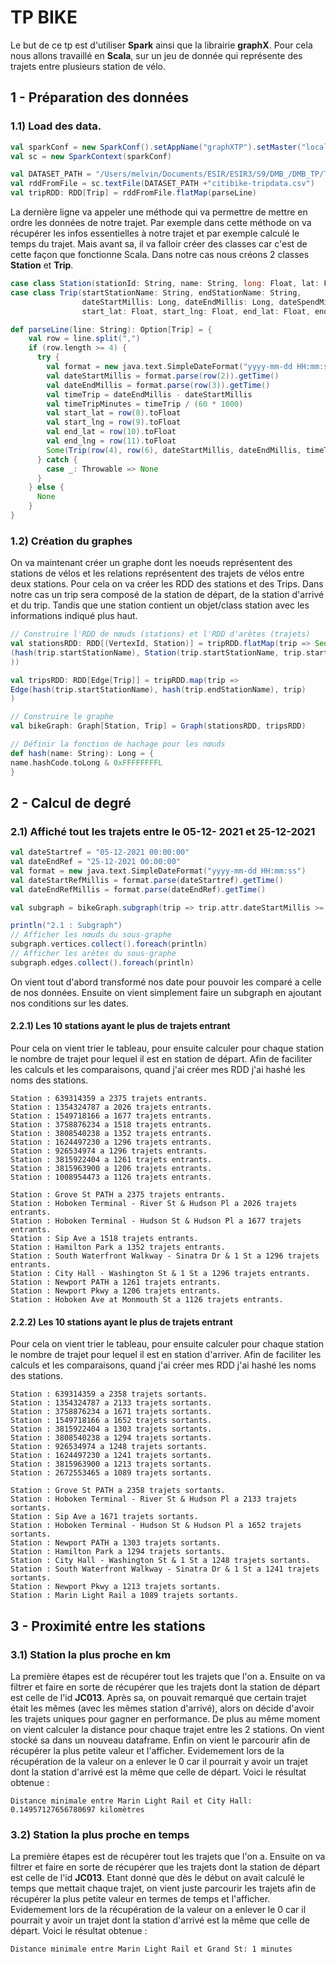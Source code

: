 # TP BIKE

Le but de ce tp est d'utiliser <strong>Spark</strong> ainsi que la librairie <strong>graphX</strong>. Pour cela nous allons travaillé en <strong>Scala</strong>, sur un jeu de donnée qui représente des trajets entre plusieurs station de vélo.

## 1 - Préparation des données
### 1.1) Load des data.

```scala
val sparkConf = new SparkConf().setAppName("graphXTP").setMaster("local[1]")
val sc = new SparkContext(sparkConf)

val DATASET_PATH = "/Users/melvin/Documents/ESIR/ESIR3/S9/DMB_/DMB_TP/TP_BIKE/"
val rddFromFile = sc.textFile(DATASET_PATH +"citibike-tripdata.csv")
val tripRDD: RDD[Trip] = rddFromFile.flatMap(parseLine)

```

La dernière ligne va appeler une méthode qui va permettre de mettre en ordre les données de notre trajet. Par exemple dans cette méthode on va récupérer les infos essentielles à notre trajet et par exemple calculé le temps du trajet. Mais avant sa, il va falloir créer des classes car c'est de cette façon que fonctionne Scala. Dans notre cas nous créons 2 classes <strong>Station</strong> et <strong>Trip</strong>.

```scala
case class Station(stationId: String, name: String, long: Float, lat: Float)
case class Trip(startStationName: String, endStationName: String,
                dateStartMillis: Long, dateEndMillis: Long, dateSpendMinute: Long,
                start_lat: Float, start_lng: Float, end_lat: Float, end_lng: Float )
```

```scala
def parseLine(line: String): Option[Trip] = {
    val row = line.split(",")
    if (row.length >= 4) {
      try {
        val format = new java.text.SimpleDateFormat("yyyy-mm-dd HH:mm:ss")
        val dateStartMillis = format.parse(row(2)).getTime()
        val dateEndMillis = format.parse(row(3)).getTime()
        val timeTrip = dateEndMillis - dateStartMillis
        val timeTripMinutes = timeTrip / (60 * 1000)
        val start_lat = row(8).toFloat
        val start_lng = row(9).toFloat
        val end_lat = row(10).toFloat
        val end_lng = row(11).toFloat
        Some(Trip(row(4), row(6), dateStartMillis, dateEndMillis, timeTripMinutes, start_lat, start_lng, end_lat, end_lng))
      } catch {
        case _: Throwable => None
      }
    } else {
      None
    }
}
```
### 1.2) Création du graphes 

On va maintenant créer un graphe dont les noeuds représentent des stations de vélos et les relations représentent des trajets de vélos entre deux stations. Pour cela on va créer les RDD des stations et des Trips. Dans notre cas un trip sera composé de la station de départ, de la station d'arrivé et du trip. Tandis que une station contient un objet/class station avec les informations indiqué plus haut.


```scala
// Construire l'RDD de nœuds (stations) et l'RDD d'arêtes (trajets)
val stationsRDD: RDD[(VertexId, Station)] = tripRDD.flatMap(trip => Seq(
(hash(trip.startStationName), Station(trip.startStationName, trip.startStationName, trip.start_lat, trip.start_lng)),
))

val tripsRDD: RDD[Edge[Trip]] = tripRDD.map(trip =>
Edge(hash(trip.startStationName), hash(trip.endStationName), trip)
)

// Construire le graphe
val bikeGraph: Graph[Station, Trip] = Graph(stationsRDD, tripsRDD)

// Définir la fonction de hachage pour les nœuds
def hash(name: String): Long = {
name.hashCode.toLong & 0xFFFFFFFFL
}
```

## 2 - Calcul de degré
### 2.1) Affiché tout les trajets entre le 05-12- 2021 et 25-12-2021
```scala
val dateStartref = "05-12-2021 00:00:00"
val dateEndRef = "25-12-2021 00:00:00"
val format = new java.text.SimpleDateFormat("yyyy-mm-dd HH:mm:ss")
val dateStartRefMillis = format.parse(dateStartref).getTime()
val dateEndRefMillis = format.parse(dateEndRef).getTime()

val subgraph = bikeGraph.subgraph(trip => trip.attr.dateStartMillis >= dateStartRefMillis && trip.attr.dateEndMillis <= dateEndRefMillis)

println("2.1 : Subgraph")
// Afficher les nœuds du sous-graphe
subgraph.vertices.collect().foreach(println)
// Afficher les arêtes du sous-graphe
subgraph.edges.collect().foreach(println)
```
On vient tout d'abord transformé nos date pour pouvoir les comparé a celle de nos données. Ensuite on vient simplement faire un subgraph en ajoutant nos conditions sur les dates. 

#### 2.2.1) Les 10 stations ayant le plus de trajets entrant
Pour cela on vient trier le tableau, pour ensuite calculer pour chaque station le nombre de trajet pour lequel il est en station de départ. Afin de faciliter les calculs et les comparaisons, quand j'ai créer mes RDD j'ai hashé les noms des stations.

```
Station : 639314359 a 2375 trajets entrants.
Station : 1354324787 a 2026 trajets entrants.
Station : 1549718166 a 1677 trajets entrants.
Station : 3758876234 a 1518 trajets entrants.
Station : 3808540238 a 1352 trajets entrants.
Station : 1624497230 a 1296 trajets entrants.
Station : 926534974 a 1296 trajets entrants.
Station : 3815922404 a 1261 trajets entrants.
Station : 3815963900 a 1206 trajets entrants.
Station : 1008954473 a 1126 trajets entrants.
```

```
Station : Grove St PATH a 2375 trajets entrants.
Station : Hoboken Terminal - River St & Hudson Pl a 2026 trajets entrants.
Station : Hoboken Terminal - Hudson St & Hudson Pl a 1677 trajets entrants.
Station : Sip Ave a 1518 trajets entrants.
Station : Hamilton Park a 1352 trajets entrants.
Station : South Waterfront Walkway - Sinatra Dr & 1 St a 1296 trajets entrants.
Station : City Hall - Washington St & 1 St a 1296 trajets entrants.
Station : Newport PATH a 1261 trajets entrants.
Station : Newport Pkwy a 1206 trajets entrants.
Station : Hoboken Ave at Monmouth St a 1126 trajets entrants.
```

#### 2.2.2) Les 10 stations ayant le plus de trajets entrant
Pour cela on vient trier le tableau, pour ensuite calculer pour chaque station le nombre de trajet pour lequel il est en station d'arriver. Afin de faciliter les calculs et les comparaisons, quand j'ai créer mes RDD j'ai hashé les noms des stations.

```
Station : 639314359 a 2358 trajets sortants.
Station : 1354324787 a 2133 trajets sortants.
Station : 3758876234 a 1671 trajets sortants.
Station : 1549718166 a 1652 trajets sortants.
Station : 3815922404 a 1303 trajets sortants.
Station : 3808540238 a 1294 trajets sortants.
Station : 926534974 a 1248 trajets sortants.
Station : 1624497230 a 1241 trajets sortants.
Station : 3815963900 a 1213 trajets sortants.
Station : 2672553465 a 1089 trajets sortants.
```

```
Station : Grove St PATH a 2358 trajets sortants.
Station : Hoboken Terminal - River St & Hudson Pl a 2133 trajets sortants.
Station : Sip Ave a 1671 trajets sortants.
Station : Hoboken Terminal - Hudson St & Hudson Pl a 1652 trajets sortants.
Station : Newport PATH a 1303 trajets sortants.
Station : Hamilton Park a 1294 trajets sortants.
Station : City Hall - Washington St & 1 St a 1248 trajets sortants.
Station : South Waterfront Walkway - Sinatra Dr & 1 St a 1241 trajets sortants.
Station : Newport Pkwy a 1213 trajets sortants.
Station : Marin Light Rail a 1089 trajets sortants.
```

## 3 - Proximité entre les stations
### 3.1) Station la plus proche en km
La première étapes est de récupérer tout les trajets que l'on a. Ensuite on va filtrer et faire en sorte de récupérer que les trajets dont la station de départ est celle de l'id <strong>JC013</strong>. Après sa, on pouvait remarqué que certain trajet était les mêmes (avec les mêmes station d'arrivé), alors on décide d'avoir les trajets uniques pour gagner en performance. De plus au même moment on vient calculer la distance pour chaque trajet entre les 2 stations. On vient stocké sa dans un nouveau dataframe. Enfin on vient le parcourir afin de récupérer la plus petite valeur et l'afficher. Evidemement lors de la récupération de la valeur on a enlever le 0 car il pourrait y avoir un trajet dont la station d'arrivé est la même que celle de départ. Voici le résultat obtenue :

```
Distance minimale entre Marin Light Rail et City Hall: 0.14957127656780697 kilomètres
```

### 3.2) Station la plus proche en temps 
La première étapes est de récupérer tout les trajets que l'on a. Ensuite on va filtrer et faire en sorte de récupérer que les trajets dont la station de départ est celle de l'id <strong>JC013</strong>. Etant donné que dès le début on avait calculé le temps que mettait chaque trajet, on vient juste parcourir les trajets afin de récupérer la plus petite valeur en termes de temps et l'afficher. Evidemement lors de la récupération de la valeur on a enlever le 0 car il pourrait y avoir un trajet dont la station d'arrivé est la même que celle de départ.  Voici le résultat obtenue :

```
Distance minimale entre Marin Light Rail et Grand St: 1 minutes
```